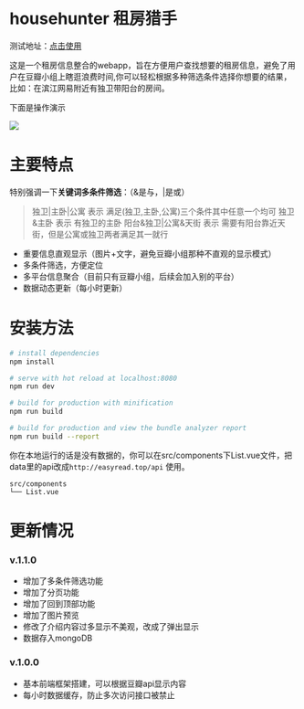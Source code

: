 # househunter 租房猎手

测试地址：[点击使用](http://easyread.top)

这是一个租房信息整合的webapp，旨在方便用户查找想要的租房信息，避免了用户在豆瓣小组上瞎逛浪费时间,你可以轻松根据多种筛选条件选择你想要的结果，比如：在滨江网易附近有独卫带阳台的房间。

下面是操作演示

![](https://github.com/hk029/househunter/blob/master/src/assets/preview.gif?raw=true)



# 主要特点
特别强调一下**关键词多条件筛选**：（&是与，|是或）
>独卫|主卧|公寓   表示 满足(独卫,主卧,公寓)三个条件其中任意一个均可
>独卫&主卧  表示 有独卫的主卧
>阳台&独卫|公寓&天街  表示 需要有阳台靠近天街，但是公寓或独卫两者满足其一就行

- 重要信息直观显示（图片+文字，避免豆瓣小组那种不直观的显示模式）
- 多条件筛选，方便定位
- 多平台信息聚合（目前只有豆瓣小组，后续会加入别的平台）
- 数据动态更新（每小时更新）
# 安装方法

``` bash
# install dependencies
npm install

# serve with hot reload at localhost:8080
npm run dev

# build for production with minification
npm run build

# build for production and view the bundle analyzer report
npm run build --report
```

你在本地运行的话是没有数据的，你可以在src/components下List.vue文件，把data里的api改成`http://easyread.top/api` 使用。

```
src/components
└── List.vue
```

# 更新情况
### v.1.1.0

- 增加了多条件筛选功能
- 增加了分页功能
- 增加了回到顶部功能
- 增加了图片预览
- 修改了介绍内容过多显示不美观，改成了弹出显示
- 数据存入mongoDB

### v.1.0.0

- 基本前端框架搭建，可以根据豆瓣api显示内容
- 每小时数据缓存，防止多次访问接口被禁止
